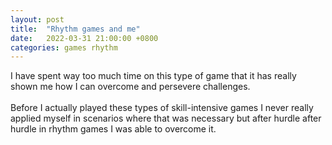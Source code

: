 ```yaml
---
layout: post
title:  "Rhythm games and me"
date:   2022-03-31 21:00:00 +0800
categories: games rhythm
---
```


I have spent way too much time on this type of game that it has really shown me how I can overcome and persevere challenges.<br><br>
Before I actually played these types of skill-intensive games I never really applied myself in scenarios where that was necessary but after hurdle after hurdle in rhythm games I was able to overcome it.